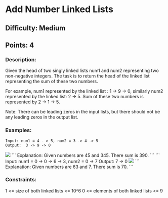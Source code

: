 # Add Number Linked Lists
## Difficulty: Medium
## Points: 4
### Description:
Given the head of two singly linked lists num1 and num2 representing two non-negative integers. The task is to return the head of the linked list representing the sum of these two numbers.

For example, num1 represented by the linked list : 1 -> 9 -> 0, similarly num2 represented by the linked list: 2 -> 5. Sum of these two numbers is represented by 2 -> 1 -> 5.

Note: There can be leading zeros in the input lists, but there should not be any leading zeros in the output list.

### Examples:
```
Input: num1 = 4 - > 5, num2 = 3 -> 4 -> 5
Output:  3 -> 9 -> 0
```
<img src="https://media.geeksforgeeks.org/img-practice/prod/addEditProblem/700043/Web/Other/blobid1_1721847725.png">
```
Explanation: Given numbers are 45 and 345. There sum is 390.
```
```
Input: num1 = 0 -> 0 -> 6 -> 3, num2 = 0 -> 7 
Output: 7 -> 0 
<img src="https://media.geeksforgeeks.org/img-practice/prod/addEditProblem/700043/Web/Other/blobid2_1721847773.png">
```
Explanation: Given numbers are 63 and 7. There sum is 70.
```

### Constraints:
1 <= size of both linked lists <= 10^6
0 <= elements of both linked lists <= 9